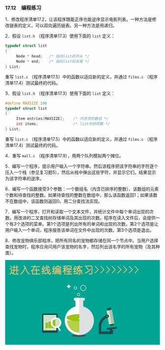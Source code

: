 ### 17.12　编程练习

1．修改程序清单17.2，让该程序既能正序也能逆序显示电影列表。一种方法是修改链表的定义，可以双向遍历链表。另一种方法是用递归。

2．假设 `list.h` （程序清单17.3）使用下面的 `list` 定义：

```c
typedef struct list
{
     Node * head;   /* 指向list的开头 */
     Node * end;    /* 指向list的末尾 */
} List;
```

重写 `list.c` （程序清单17.5）中的函数以适应新的定义，并通过 `films.c` （程序清单17.4）测试最终的代码。

3．假设 `list.h` （程序清单17.3）使用下面的 `list` 定义：

```c
#define MAXSIZE 100
typedef struct list
{
     Item entries[MAXSIZE];    /* 内含项的数组 */
     int items;                /* list中的项数 */
} List;
```

重写 `list.c` （程序清单17.5）中的函数以适应新的定义，并通过 `films.c` （程序清单17.4）测试最终的代码。

4．重写 `mall.c` （程序清单17.9），用两个队列模拟两个摊位。

5．编写一个程序，提示用户输入一个字符串。然后该程序把该字符串的字符逐个压入一个栈（参见复习题5），然后从栈中弹出这些字符，并显示它们。结果显示为该字符串的逆序。

6．编写一个函数接受3个参数：一个数组名（内含已排序的整数）、该数组的元素个数和待查找的整数。如果待查找的整数在数组中，那么该函数返回1；如果该数不在数组中，该函数则返回0。用二分查找法实现。

7．编写一个程序，打开和读取一个文本文件，并统计文件中每个单词出现的次数。用改进的二叉查找树存储单词及其出现的次数。程序在读入文件后，会提供一个有3个选项的菜单。第1个选项是列出所有的单词和出现的次数。第2个选项是让用户输入一个单词，程序报告该单词在文件中出现的次数。第3个选项是退出。

8．修改宠物俱乐部程序，把所有同名的宠物都存储在同一个节点中。当用户选择查找宠物时，程序应询问用户该宠物的名字，然后列出该名字的所有宠物（及其种类）。



![20200312E66AE0B5.jpg](../images/20200312E66AE0B5.jpg)
